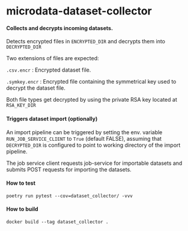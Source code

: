 # microdata-dataset-collector

#### Collects and decrypts incoming datasets.
Detects encrypted files in ```ENCRYPTED_DIR``` and decrypts them into ```DECRYPTED_DIR```

Two extensions of files are expected:

```.csv.encr``` : Encrypted dataset file.

```.symkey.encr``` : Encrypted file containing the symmetrical key used to decrypt the dataset file.

Both file types get decrypted by using the private RSA key located at ```RSA_KEY_DIR```

#### Triggers dataset import (optionally)
An import pipeline can be triggered by setting the env. variable ```RUN_JOB_SERVICE_CLIENT``` 
to ```True``` (default FALSE), assuming that ```DECRYPTED_DIR``` is configured to point to working directory of the import pipeline. 

The job service client requests job-service for importable datasets and submits POST requests for importing the datasets.

#### How to test

```poetry run pytest --cov=dataset_collector/ -vvv```

#### How to build

```docker build --tag dataset_collector .```

